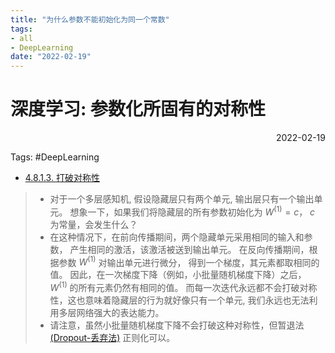 ```yaml
---
title: "为什么参数不能初始化为同一个常数"
tags:
- all
- DeepLearning
date: "2022-02-19"
---
```

# 深度学习: 参数化所固有的对称性

<div align="right"> 2022-02-19</div>

Tags: #DeepLearning 

- [4.8.1.3. 打破对称性](https://zh-v2.d2l.ai/chapter_multilayer-perceptrons/numerical-stability-and-init.html#id5 "Permalink to this headline")

> - 对于一个多层感知机, 假设隐藏层只有两个单元, 输出层只有一个输出单元。 想象一下，如果我们将隐藏层的所有参数初始化为 $W^{(1)}=c$， $c$ 为常量，会发生什么？ 
> - 在这种情况下，在前向传播期间，两个隐藏单元采用相同的输入和参数， 产生相同的激活，该激活被送到输出单元。 在反向传播期间，根据参数 $W^{(1)}$ 对输出单元进行微分， 得到一个梯度，其元素都取相同的值。 因此，在一次梯度下降（例如，小批量随机梯度下降）之后， $W^{(1)}$ 的所有元素仍然有相同的值。 而每一次迭代永远都不会打破对称性，这也意味着隐藏层的行为就好像只有一个单元, 我们永远也无法利用多层网络强大的表达能力。 
> - 请注意，虽然小批量随机梯度下降不会打破这种对称性，但暂退法 [(Dropout-丢弃法)](notes/2022/2022.2/D2L-23-Dropout-丢弃法.md) 正则化可以。